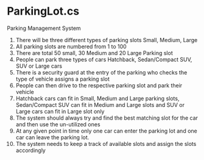 # ParkingLot.cs
Parking Management System
1. There will be three different types of parking slots Small, Medium, Large
2. All parking slots are numbered from 1 to 100
3. There are total 50 small, 30 Medium and 20 Large Parking slot
4. People can park three types of cars Hatchback, Sedan/Compact SUV, SUV or Large cars
5. There is a security guard at the entry of the parking who checks the type of vehicle assigns a
parking slot
6. People can then drive to the respective parking slot and park their vehicle
7. Hatchback cars can fit in Small, Medium and Large parking slots, Sedan/Compact SUV can fit
in Medium and Large slots and SUV or Large cars can fit in Large slot only
8. The system should always try and find the best matching slot for the car and then use the
un-utilized ones
9. At any given point in time only one car can enter the parking lot and one car can leave the
parking lot.
10. The system needs to keep a track of available slots and assign the slots accordingly
